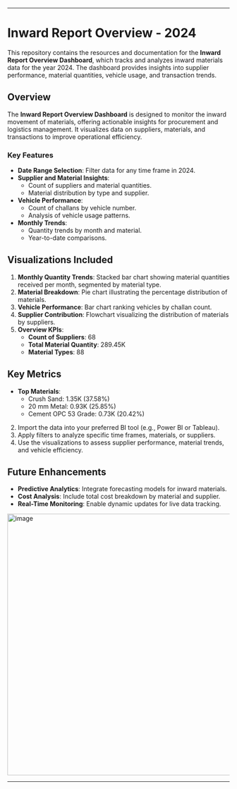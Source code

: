 

---

# Inward Report Overview - 2024

This repository contains the resources and documentation for the **Inward Report Overview Dashboard**, which tracks and analyzes inward materials data for the year 2024. The dashboard provides insights into supplier performance, material quantities, vehicle usage, and transaction trends.

## Overview

The **Inward Report Overview Dashboard** is designed to monitor the inward movement of materials, offering actionable insights for procurement and logistics management. It visualizes data on suppliers, materials, and transactions to improve operational efficiency.

### Key Features
- **Date Range Selection**: Filter data for any time frame in 2024.
- **Supplier and Material Insights**:
  - Count of suppliers and material quantities.
  - Material distribution by type and supplier.
- **Vehicle Performance**:
  - Count of challans by vehicle number.
  - Analysis of vehicle usage patterns.
- **Monthly Trends**:
  - Quantity trends by month and material.
  - Year-to-date comparisons.

## Visualizations Included
1. **Monthly Quantity Trends**: Stacked bar chart showing material quantities received per month, segmented by material type.
2. **Material Breakdown**: Pie chart illustrating the percentage distribution of materials.
3. **Vehicle Performance**: Bar chart ranking vehicles by challan count.
4. **Supplier Contribution**: Flowchart visualizing the distribution of materials by suppliers.
5. **Overview KPIs**:
   - **Count of Suppliers**: 68
   - **Total Material Quantity**: 289.45K
   - **Material Types**: 88

## Key Metrics
- **Top Materials**:
  - Crush Sand: 1.35K (37.58%)
  - 20 mm Metal: 0.93K (25.85%)
  - Cement OPC 53 Grade: 0.73K (20.42%)


2. Import the data into your preferred BI tool (e.g., Power BI or Tableau).
3. Apply filters to analyze specific time frames, materials, or suppliers.
4. Use the visualizations to assess supplier performance, material trends, and vehicle efficiency.

## Future Enhancements
- **Predictive Analytics**: Integrate forecasting models for inward materials.
- **Cost Analysis**: Include total cost breakdown by material and supplier.
- **Real-Time Monitoring**: Enable dynamic updates for live data tracking.

<img width="593" alt="image" src="https://github.com/user-attachments/assets/7482180c-58c3-400a-bbe1-be50fb20ec63">


---




